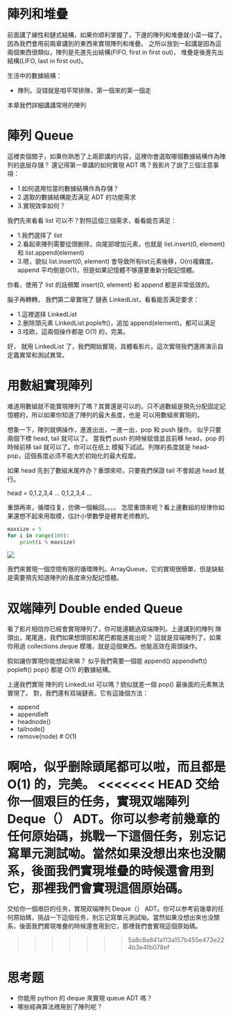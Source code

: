 # 陣列和堆疊

前面講了線性和鏈式結構，如果你顺利掌握了，下邊的陣列和堆疊就小菜一碟了。因為我們會用前兩章講到的東西來實現陣列和堆疊。
之所以放到一起講是因為這兩個東西很類似，陣列是先進先出結構(FIFO, first in first out)，
堆疊是後進先出結構(LIFO, last in first out)。

生活中的數據結構：

- 陣列。没错就是咱平常排隊，第一個來的第一個走

本章我們詳細講講常用的陣列

# 陣列 Queue

這裡卖個關子，如果你熟悉了上兩節講的内容，這裡你會選取哪個數據結構作為陣列的底层存儲？
還记得第一章講的如何實現 ADT 嗎？我影片了說了三個注意事項：

- 1.如何選用恰當的數據結構作為存儲？
- 2.選取的數據結構能否满足 ADT 的功能需求
- 3.實現效率如何？

我們先來看看 list 可以不？對照這個三個需求，看看能否满足：

- 1.我們選择了 list
- 2.看起來陣列需要從頭删除，向尾部增加元素，也就是 list.insert(0, element) 和 list.append(element)
- 3.嗯，貌似 list.insert(0, element) 會导致所有list元素後移，O(n)複雜度。append 平均倒是O(1)，但是如果記憶體不够還要重新分配記憶體。

你看，使用了 list 的話頻繁 insert(0, element) 和 append 都是非常低效的。

腦子再轉轉， 我們第二章實現了 鏈表 LinkedList，看看能否满足要求：
- 1.這裡選择 LinkedList
- 2.删除頭元素 LinkedList.popleft()，追加 append(element)。都可以满足
- 3.哇欧，這兩個操作都是 O(1) 的，完美。

好， 就用 LinkedList 了，我們開始實現，具體看影片。這次實現我們還將演示自定義異常和測試異常。


# 用數組實現陣列

难道用數組就不能實現陣列了嗎？其實還是可以的。只不過數組是預先分配固定記憶體的，所以如果你知道了陣列的最大長度，也是
可以用數組來實現的。

想象一下，陣列就俩操作，進進出出，一進一出，pop 和 push 操作。
似乎只要兩個下標 head, tail 就可以了。 當我們 push 的時候赋值並且前移 head，pop 的時候前移 tail 就可以了。你可以在纸上
模擬下試試。列隊的長度就是 head-pop，這個長度必须不能大於初始化的最大程度。

如果 head 先到了數組末尾咋办？重頭來呗，只要我們保證 tail 不會超過 head 就行。

head = 0,1,2,3,4 ... 0,1,2,3,4 ...

重頭再來，循環往复，仿佛一個輪回。。。。
怎麼重頭來呢？看上邊數組的规律你如果還想不起來用取模，估計小學數學是體育老师教的。

```py
maxsize = 5
for i in range(100):
    print(i % maxsize)
```

![](./array_queue.png)

我們來實現一個空間有限的循環陣列。ArrayQueue，它的實現很簡單，但是缺點是需要預先知道陣列的長度來分配記憶體。


# 双端陣列 Double ended Queue
看了影片相信你已經會實現陣列了，你可能還聽過双端陣列。上邊講到的陣列 隊頭出，尾尾進，我們如果想頭部和尾巴都能進能出呢？
這就是双端陣列了，如果你用過 collections.deque 模塊，就是這個東西。他能高效在兩頭操作。

假如讓你實現你能想起來嘛？
似乎我們需要一個能 append()  appendleft() popleft() pop() 都是 O(1) 的數據結構。

上邊我們實現 陣列的 LinkedList 可以嗎？貌似就差一個 pop() 最後面的元素無法實現了。
對，我們還有双端鏈表。它有這幾個方法：

- append
- appendleft
- headnode()
- tailnode()
- remove(node)    # O(1)

啊哈，似乎删除頭尾都可以啦，而且都是 O(1) 的，完美。
<<<<<<< HEAD
交给你一個艰巨的任务，實現双端陣列 Deque（） ADT。你可以参考前幾章的任何原始碼，挑戰一下這個任务，别忘记寫單元測試呦。當然如果没想出來也没關系，後面我們實現堆疊的時候還會用到它，那裡我們會實現這個原始碼。
=======
交给你一個艰巨的任务，實現双端陣列 Deque（） ADT。你可以参考前幾章的任何原始碼，挑战一下這個任务，别忘记寫單元測試呦。當然如果没想出來也没關系，後面我們實現堆疊的時候還會用到它，那裡我們會實現這個原始碼。
>>>>>>> 5a8c8a841a113a157b455e473e224b3e4fb078ef


# 思考题
- 你能用 python 的 deque 來實現 queue ADT 嗎？
- 哪些經典算法裡用到了陣列呢？
